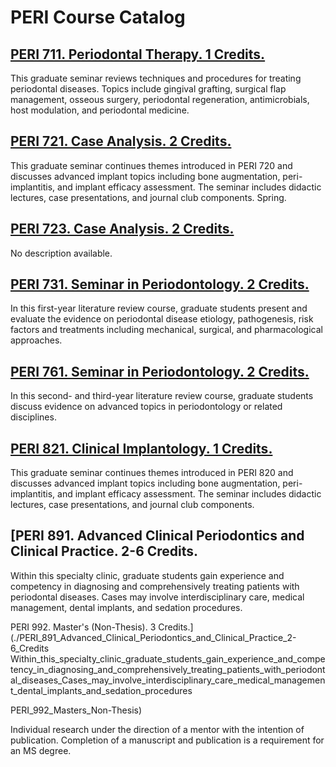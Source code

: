 # PERI Course Catalog

## [PERI 711. Periodontal Therapy. 1 Credits.](./PERI_711_Periodontal_Therapy)

This graduate seminar reviews techniques and procedures for treating periodontal diseases. Topics include gingival grafting, surgical flap management, osseous surgery, periodontal regeneration, antimicrobials, host modulation, and periodontal medicine.

## [PERI 721. Case Analysis. 2 Credits.](./PERI_721_Case_Analysis)

This graduate seminar continues themes introduced in PERI 720 and discusses advanced implant topics including bone augmentation, peri-implantitis, and implant efficacy assessment. The seminar includes didactic lectures, case presentations, and journal club components. Spring.

## [PERI 723. Case Analysis. 2 Credits.](./PERI_723_Case_Analysis)

No description available.

## [PERI 731. Seminar in Periodontology. 2 Credits.](./PERI_731_Seminar_in_Periodontology)

In this first-year literature review course, graduate students present and evaluate the evidence on periodontal disease etiology, pathogenesis, risk factors and treatments including mechanical, surgical, and pharmacological approaches.

## [PERI 761. Seminar in Periodontology. 2 Credits.](./PERI_761_Seminar_in_Periodontology)

In this second- and third-year literature review course, graduate students discuss evidence on advanced topics in periodontology or related disciplines.

## [PERI 821. Clinical Implantology. 1 Credits.](./PERI_821_Clinical_Implantology)

This graduate seminar continues themes introduced in PERI 820 and discusses advanced implant topics including bone augmentation, peri-implantitis, and implant efficacy assessment. The seminar includes didactic lectures, case presentations, and journal club components.

## [PERI 891. Advanced Clinical Periodontics and Clinical Practice. 2-6 Credits.
Within this specialty clinic, graduate students gain experience and competency in diagnosing and comprehensively treating patients with periodontal diseases. Cases may involve interdisciplinary care, medical management, dental implants, and sedation procedures.

PERI 992. Master's (Non-Thesis). 3 Credits.](./PERI_891_Advanced_Clinical_Periodontics_and_Clinical_Practice_2-6_Credits
Within_this_specialty_clinic_graduate_students_gain_experience_and_competency_in_diagnosing_and_comprehensively_treating_patients_with_periodontal_diseases_Cases_may_involve_interdisciplinary_care_medical_management_dental_implants_and_sedation_procedures

PERI_992_Masters_Non-Thesis)

Individual research under the direction of a mentor with the intention of publication. Completion of a manuscript and publication is a requirement for an MS degree.

